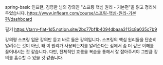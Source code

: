 spring-basic
인프런, 김영한 님의 강의인 "스프링 핵심 원리 - 기본편"을 읽고 정리해두었습니다. https://www.inflearn.com/course/스프링-핵심-원리-기본편/dashboard

필기
https://tarry-flat-1d5.notion.site/2bc77bf1b4094dbaaa3113c8a035c7b9

강의평
스프링 입문 강의만 듣고 바로 들은 강의입니다. 스프링의 핵심 원리들을 단순히 알려주는 것이 아닌, 왜 이 원리가 사용되는지를 알려준다는 점에서 좀 더 깊은 이해를 끌어내시는 것 같습니다. 
다만, 전체적인 흐름을 복습을 통해서 잘 잡아주셔야 그만큼 강의를 흡수할 수 있을 것 같습니다. 
